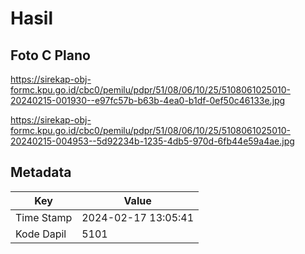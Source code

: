 # Hasil

## Foto C Plano

https://sirekap-obj-formc.kpu.go.id/cbc0/pemilu/pdpr/51/08/06/10/25/5108061025010-20240215-001930--e97fc57b-b63b-4ea0-b1df-0ef50c46133e.jpg

https://sirekap-obj-formc.kpu.go.id/cbc0/pemilu/pdpr/51/08/06/10/25/5108061025010-20240215-004953--5d92234b-1235-4db5-970d-6fb44e59a4ae.jpg


## Metadata

| Key        | Value               |
| ---------- | ------------------- |
| Time Stamp | 2024-02-17 13:05:41 |
| Kode Dapil | 5101                |



